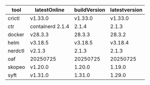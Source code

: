 | tool | latestOnline | buildVersion | latestversion |
|------|--------------|--------------|---------------|
| crictl | v1.33.0 | v1.33.0 | v1.33.0 |
| ctr | containerd 2.1.4 | 2.1.4 | 2.1.3 |
| docker | v28.3.3 | 28.3.3 | 28.3.2 |
| helm | v3.18.5 | v3.18.5 | v3.18.4 |
| nerdctl | v2.1.3 | 2.1.3 | 2.1.3 |
| oaf | 20250725 | 20250725 | 20250725 |
| skopeo | v1.20.0 | 1.20.0 | 1.19.0 |
| syft | v1.31.0 | 1.31.0 | 1.29.0 |

